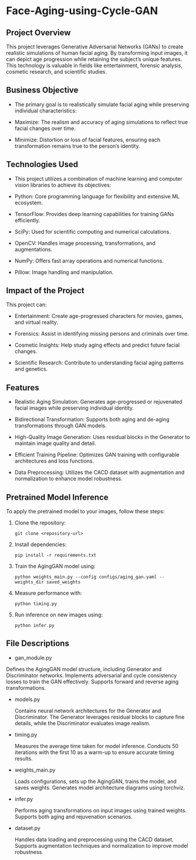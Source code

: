 # Face-Aging-using-Cycle-GAN

## Project Overview

  This project leverages Generative Adversarial Networks (GANs) to create realistic simulations of human facial aging. By transforming input images, it can depict age progression while retaining the subject’s unique features. This technology is valuable in fields like entertainment, forensic analysis, cosmetic research, and scientific studies.

## Business Objective

  - The primary goal is to realistically simulate facial aging while preserving individual characteristics:

  - Maximize: The realism and accuracy of aging simulations to reflect true facial changes over time.

  - Minimize: Distortion or loss of facial features, ensuring each transformation remains true to the person’s identity.
 
## Technologies Used

  - This project utilizes a combination of machine learning and computer vision libraries to achieve its objectives:

  -  Python: Core programming language for flexibility and extensive ML ecosystem.

  -  TensorFlow: Provides deep learning capabilities for training GANs efficiently.

  -  SciPy: Used for scientific computing and numerical calculations.

  -  OpenCV: Handles image processing, transformations, and augmentations.

  -  NumPy: Offers fast array operations and numerical functions.

  -  Pillow: Image handling and manipulation.

## Impact of the Project

This project can:

  -  Entertainment: Create age-progressed characters for movies, games, and virtual reality.

  -  Forensics: Assist in identifying missing persons and criminals over time.

  -  Cosmetic Insights: Help study aging effects and predict future facial changes.

  -  Scientific Research: Contribute to understanding facial aging patterns and genetics.

## Features

- Realistic Aging Simulation: Generates age-progressed or rejuvenated facial images while preserving individual identity.

- Bidirectional Transformation: Supports both aging and de-aging transformations through GAN models.

- High-Quality Image Generation: Uses residual blocks in the Generator to maintain image quality and detail.

- Efficient Training Pipeline: Optimizes GAN training with configurable architectures and loss functions.

- Data Preprocessing: Utilizes the CACD dataset with augmentation and normalization to enhance model robustness.

## Pretrained Model Inference
To apply the pretrained model to your images, follow these steps:

1. Clone the repository:
   ```
   git clone <repository-url>
   ```
2. Install dependencies:
   ```
   pip install -r requirements.txt
   ```
3. Train the AgingGAN model using:
   ```
   python weights_main.py --config configs/aging_gan.yaml --weights_dir saved_weights
   ```
5. Measure performance with:
   ```
   python timing.py
   ```
7. Run inference on new images using:
   ```
   python infer.py
   ```
## File Descriptions

-  gan_module.py

Defines the AgingGAN model structure, including Generator and Discriminator networks. Implements adversarial and cycle consistency losses to train the GAN effectively. Supports forward and reverse aging transformations.

-  models.py

      Contains neural network architectures for the Generator and Discriminator. The Generator leverages residual blocks to capture fine details, while the Discriminator evaluates image realism.

-  timing.py

      Measures the average time taken for model inference. Conducts 50 iterations with the first 10 as a warm-up to ensure accurate timing results.

-  weights_main.py

      Loads configurations, sets up the AgingGAN, trains the model, and saves weights. Generates model architecture diagrams using torchviz.

-  infer.py

      Performs aging transformations on input images using trained weights. Supports both aging and rejuvenation scenarios.

-  dataset.py

      Handles data loading and preprocessing using the CACD dataset. Supports augmentation techniques and normalization to improve model robustness.
